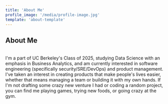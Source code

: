 ```yaml
---
title: 'About Me'
profile_image: '/media/profile-image.jpg'
template: 'about-template'
---
```


<div class = "heading"> <h2>About Me</h2>

<br>
I'm a part of UC Berkeley's Class of 2025, studying Data Science with an emphasis in Business Analytics, and am currently interested in software engineering (specifically security/SRE/DevOps) and product management.

<br>
I've taken an interest in creating products that make people's lives easier, whether that means managing a team or building it with my own hands. If I'm not drafting some crazy new venture I had or coding a random project, you can find me playing games, trying new foods, or going crazy at the gym.
